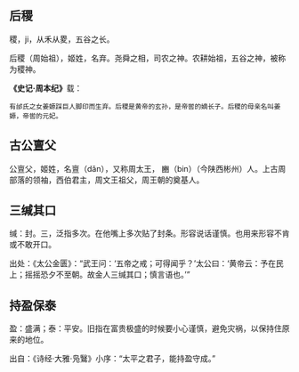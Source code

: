 ## 后稷
稷，ji，从禾从畟，五谷之长。

后稷（周始祖），姬姓，名弃。尧舜之相，司农之神。农耕始祖，五谷之神，被称为稷神。

<strong>《史记·周本纪》</strong>载：

    有邰氏之女姜嫄踩巨人脚印而生弃。后稷是黄帝的玄孙，是帝喾的嫡长子。后稷的母亲名叫姜嫄，帝喾的元妃。

## 古公亶父
公亶父，姬姓，名亶（dǎn），又称周太王， 豳（bin）（今陕西彬州）人。上古周部落的领袖，西伯君主，周文王祖父，周王朝的奠基人。

## 三缄其口
缄：封。三，泛指多次。在他嘴上多次贴了封条。形容说话谨慎。也用来形容不肯或不敢开口。

出处：《太公金匮》：“武王问：‘五帝之戒；可得闻乎？’太公曰：‘黄帝云：予在民上；摇摇恐夕不至朝。故金人三缄其口；慎言语也。’”

## 持盈保泰
盈：盛满；泰：平安。旧指在富贵极盛的时候要小心谨慎，避免灾祸，以保持住原来的地位。

出自：《诗经·大雅·凫鷖》小序：“太平之君子，能持盈守成。”
